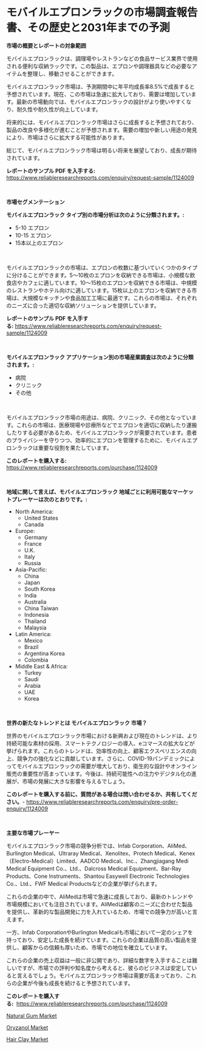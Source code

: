 <p><h1>モバイルエプロンラックの市場調査報告書、その歴史と2031年までの予測</h1></p><p><strong>市場の概要とレポートの対象範囲</strong></p>
<p><p>モバイルエプロンラックは、調理場やレストランなどの食品サービス業界で使用される便利な収納ラックです。この製品は、エプロンや調理器具などの必要なアイテムを整理し、移動させることができます。</p><p>モバイルエプロンラック市場は、予測期間中に年平均成長率8.5%で成長すると予想されています。現在、この市場は急速に拡大しており、需要は増加しています。最新の市場動向では、モバイルエプロンラックの設計がより使いやすくなり、耐久性や耐久性が向上しています。</p><p>将来的には、モバイルエプロンラック市場はさらに成長すると予想されており、製品の改良や多様化が進むことが予想されます。需要の増加や新しい用途の発見により、市場はさらに拡大する可能性があります。</p><p>総じて、モバイルエプロンラック市場は明るい将来を展望しており、成長が期待されています。</p></p>
<p><strong>レポートのサンプル PDF を入手する:</strong> <a href="https://www.reliableresearchreports.com/enquiry/request-sample/1124009">https://www.reliableresearchreports.com/enquiry/request-sample/1124009</a></p>
<p>&nbsp;</p>
<p><strong>市場セグメンテーション</strong></p>
<p><strong>モバイルエプロンラック タイプ別の市場分析は次のように分類されます。:</strong></p>
<p><ul><li>5-10 エプロン</li><li>10-15 エプロン</li><li>15本以上のエプロン</li></ul></p>
<p>&nbsp;</p>
<p><p>モバイルエプロンラックの市場は、エプロンの枚数に基づいていくつかのタイプに分けることができます。5〜10枚のエプロンを収納できる市場は、小規模な飲食店やカフェに適しています。10〜15枚のエプロンを収納できる市場は、中規模のレストランやホテル向けに適しています。15枚以上のエプロンを収納できる市場は、大規模なキッチンや食品加工工場に最適です。これらの市場は、それぞれのニーズに合った適切な収納ソリューションを提供しています。</p></p>
<p><strong>レポートのサンプル PDF を入手する:</strong>&nbsp;<a href="https://www.reliableresearchreports.com/enquiry/request-sample/1124009">https://www.reliableresearchreports.com/enquiry/request-sample/1124009</a></p>
<p>&nbsp;</p>
<p><strong> モバイルエプロンラック アプリケーション別の市場産業調査は次のように分類されます。:</strong></p>
<p><ul><li>病院</li><li>クリニック</li><li>その他</li></ul></p>
<p>&nbsp;</p>
<p><p>モバイルエプロンラック市場の用途は、病院、クリニック、その他となっています。これらの市場は、医療現場や診療所などでエプロンを適切に収納したり運搬したりする必要があるため、モバイルエプロンラックが需要されています。患者のプライバシーを守りつつ、効率的にエプロンを管理するために、モバイルエプロンラックは重要な役割を果たしています。</p></p>
<p><strong>このレポートを購入する:</strong>&nbsp; <a href="https://www.reliableresearchreports.com/purchase/1124009">https://www.reliableresearchreports.com/purchase/1124009</a></p>
<p>&nbsp;</p>
<p><strong>地域に関して言えば、モバイルエプロンラック 地域ごとに利用可能なマーケットプレーヤーは次のとおりです。:</strong></p>
<p><ul>
    <li>
        North America:
        <ul>
            <li>United States</li>
            <li>Canada</li>
        </ul>
    </li>
    <li>
        Europe:
        <ul>
            <li>Germany</li>
            <li>France</li>
            <li>U.K.</li>
            <li>Italy</li>
            <li>Russia</li>
        </ul>
    </li>
    <li>
        Asia-Pacific:
        <ul>
            <li>China</li>
            <li>Japan</li>
            <li>South Korea</li>
            <li>India</li>
            <li>Australia</li>
            <li>China Taiwan</li>
            <li>Indonesia</li>
            <li>Thailand</li>
            <li>Malaysia</li>
        </ul>
    </li>
    <li>
        Latin America:
        <ul>
            <li>Mexico</li>
            <li>Brazil</li>
            <li>Argentina Korea</li>
            <li>Colombia</li>
        </ul>
    </li>
    <li>
        Middle East & Africa:
        <ul>
            <li>Turkey</li>
            <li>Saudi</li>
            <li>Arabia</li>
            <li>UAE</li>
            <li>Korea</li>
        </ul>
    </li>
    </ul></p>
<p>&nbsp;</p>
<p><strong>世界の新たなトレンドとは モバイルエプロンラック 市場？</strong></p>
<p><p>世界のモバイルエプロンラック市場における新興および現在のトレンドは、より持続可能な素材の採用、スマートテクノロジーの導入、eコマースの拡大などが挙げられます。これらのトレンドは、効率性の向上、顧客エクスペリエンスの向上、競争力の強化などに貢献しています。さらに、COVID-19パンデミックによってモバイルエプロンラックの需要が増大しており、衛生的な設計やオンライン販売の重要性が高まっています。今後は、持続可能性への注力やデジタル化の進展が、市場の発展に大きな影響を与えるでしょう。</p></p>
<p><strong>このレポートを購入する前に、質問がある場合は問い合わせるか、共有してください。</strong>- <a href="https://www.reliableresearchreports.com/enquiry/pre-order-enquiry/1124009">https://www.reliableresearchreports.com/enquiry/pre-order-enquiry/1124009</a></p>
<p>&nbsp;</p>
<p><strong>主要な市場プレーヤー</strong></p>
<p><p>モバイルエプロンラック市場の競争分析では、Infab Corporation、AliMed、Burlington Medical、Ultraray Medical、Xenolitex、Protech Medical、Kenex（Electro-Medical）Limited、AADCO Medical、Inc.、Zhangjiagang Medi Medical Equipment Co.、Ltd.、Dalcross Medical Equipment、Bar-Ray Products、Cone Instruments、Shantou Easywell Electronic Technologies Co.、Ltd.、FWF Medical Productsなどの企業が挙げられます。 </p><p>これらの企業の中で、AliMedは市場で急速に成長しており、最新のトレンドや市場規模においても注目されています。AliMedは顧客のニーズに合わせた製品を提供し、革新的な製品開発に力を入れているため、市場での競争力が高いと言えます。 </p><p>一方、Infab CorporationやBurlington Medicalも市場において一定のシェアを持っており、安定した成長を続けています。これらの企業は品質の高い製品を提供し、顧客からの信頼も厚いため、市場での地位を確立しています。 </p><p>これらの企業の売上収益は一般に非公開であり、詳細な数字を入手することは難しいですが、市場での評判や知名度から考えると、彼らのビジネスは安定していると言えるでしょう。モバイルエプロンラック市場は需要が高まっており、これらの企業が今後も成長を続けると予想されています。</p></p>
<p><strong>このレポートを購入する:</strong>&nbsp;&nbsp;<a href="https://www.reliableresearchreports.com/purchase/1124009">https://www.reliableresearchreports.com/purchase/1124009</a></p>
<p><p><a href="https://github.com/lylyparadise/Market-Research-Report-List-2/blob/main/natural-gum-market.md">Natural Gum Market</a></p><p><a href="https://github.com/johnbach50/Market-Research-Report-List-2/blob/main/oryzanol-market.md">Oryzanol Market</a></p><p><a href="https://github.com/GroverBarry/Market-Research-Report-List-4/blob/main/hair-clay-market.md">Hair Clay Market</a></p></p>